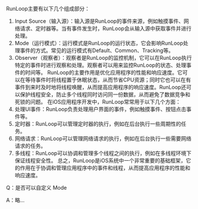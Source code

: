 RunLoop主要有以下几个组成部分：

1. Input Source（输入源）：输入源是RunLoop的事件来源，例如触摸事件、网络请求、定时器等。当有事件发生时，RunLoop会从输入源中获取事件并进行处理。
2. Mode（运行模式）：运行模式是RunLoop的运行状态，它会影响RunLoop处理事件的方式。常见的运行模式有Default、Common、Tracking等。
3. Observer（观察者）：观察者是RunLoop的监控机制，它可以在RunLoop执行特定的事件时进行观察和处理。观察者可以用来监控RunLoop的状态、处理事件的时间等。 RunLoop的主要作用是优化应用程序的性能和响应速度。它可以在等待事件时将线程置于休眠状态，从而节省CPU资源；同时它也可以在有事件到来时及时地将线程唤醒，从而提高应用程序的响应速度。RunLoop还可以保护线程安全，防止多个线程同时访问同一份数据，从而避免了数据竞争和死锁的问题。 在iOS应用程序开发中，RunLoop常常用于以下几个方面：
4. 处理UI事件：RunLoop负责处理用户界面的事件，例如触摸事件、按钮点击事件等。
5. 定时器：RunLoop可以管理定时器的执行，例如在后台执行一些周期性的任务。
6. 网络请求：RunLoop可以管理网络请求的执行，例如在后台执行一些需要网络请求的任务。
7. 多线程：RunLoop可以协调和管理多个线程之间的执行，例如在多线程环境下保证线程安全性。 总之，RunLoop是iOS系统中一个非常重要的基础框架，它的作用在于协调和管理应用程序中的事件和线程，从而提高应用程序的性能和响应速度。



Q：是否可以自定义 Mode

A：略...
